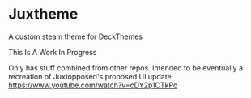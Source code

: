 # Juxtheme
A custom steam theme for DeckThemes

This Is A Work In Progress

Only has stuff combined from other repos.
Intended to be eventually a recreation of Juxtopposed's proposed UI update
https://www.youtube.com/watch?v=cDY2p1CTkPo
